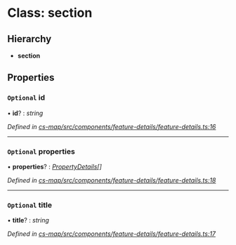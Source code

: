 # Class: section

## Hierarchy

* **section**

## Properties

### `Optional` id

• **id**? : *string*

*Defined in [cs-map/src/components/feature-details/feature-details.ts:16](https://github.com/RichardHovenkamp/csnext/blob/40018c3a/packages/cs-map/src/components/feature-details/feature-details.ts#L16)*

___

### `Optional` properties

• **properties**? : *[PropertyDetails](_cs_map_src_components_feature_details_feature_details_.propertydetails.md)[]*

*Defined in [cs-map/src/components/feature-details/feature-details.ts:18](https://github.com/RichardHovenkamp/csnext/blob/40018c3a/packages/cs-map/src/components/feature-details/feature-details.ts#L18)*

___

### `Optional` title

• **title**? : *string*

*Defined in [cs-map/src/components/feature-details/feature-details.ts:17](https://github.com/RichardHovenkamp/csnext/blob/40018c3a/packages/cs-map/src/components/feature-details/feature-details.ts#L17)*
